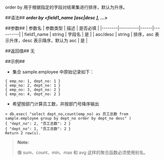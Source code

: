 
order by 用于根据指定的字段对结果集进行排序，默认为升序。

##语法##
***order by \<field1_name [asc|desc ], ...\>***

##参数##
| 参数名 | 参数类型 | 描述 | 是否必填 |
|--------|----------|------|----------|
| field1_name | string | 字段名  | 是 |
| asc/desc | string | 排序，asc 表示升序，desc 表示降序，默认为 asc  | 是 |

##返回值##
无 

##示例##

   * 集合 sample.employee 中原始记录如下：

   ```lang-json
   { emp_no: 1, dept_no: 1 }
   { emp_no: 2, dept_no: 1 }
   { emp_no: 3, dept_no: 2 }
   { emp_no: 4, dept_no: 2 }
   ```

   * 希望按部门计算员工数，并按部门号降序输出 

   ```lang-javascript
   > db.exec( "select dept_no,count(emp_no) as 员工总数 from sample.employee group by dept_no order by dept_no desc" )
   { "dept_no": 2, "员工总数": 2 }
   { "dept_no": 1, "员工总数": 2 }
   Return 2 row(s).
   ```
   >**Note:**
   >
   >像 sum、count、min、max 和 avg 这样的聚合函数必须使用别名。
